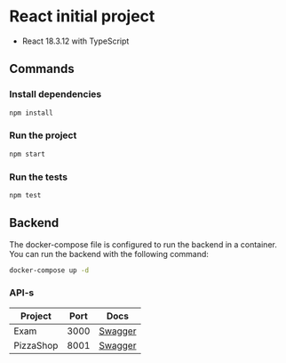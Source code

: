 # React initial project

- React 18.3.12 with TypeScript

## Commands

### Install dependencies

```bash
npm install
```

### Run the project

```bash
npm start
```

### Run the tests

```bash
npm test
```

## Backend

The docker-compose file is configured to run the backend in a container.
You can run the backend with the following command:

```bash
docker-compose up -d
```

### API-s

| Project   | Port | Docs                                  |
| --------- | ---- | ------------------------------------- |
| Exam      | 3000 | [Swagger](http://localhost:3000/docs) |
| PizzaShop | 8001 | [Swagger](http://localhost:8001/docs) |